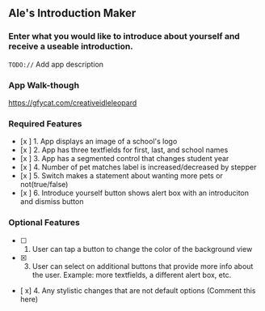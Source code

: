 ## Ale's Introduction Maker

### Enter what you would like to introduce about yourself and receive a useable introduction.

`TODO://` Add app description

### App Walk-though

https://gfycat.com/creativeidleleopard

### Required Features

- [x ] 1. App displays an image of a school's logo
- [x ] 2. App has three textfields for first, last, and school names
- [x ] 3. App has a segmented control that changes student year
- [x ] 4. Number of pet matches label is increased/decreased by stepper
- [x ] 5. Switch makes a statement about wanting more pets or not(true/false) 
- [x ] 6. Introduce yourself button shows alert box with an introduciton and dismiss button

### Optional Features

- [ ] 1. User can tap a button to change the color of the background view
- [x] 3. User can select on additional buttons that provide more info about the user. Example: more textfields, a different alert box, etc.
- [ x] 4. Any stylistic changes that are not default options (Comment this here)
